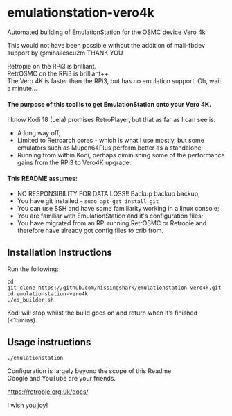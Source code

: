 # emulationstation-vero4k
Automated building of EmulationStation for the OSMC device Vero 4k

This would not have been possible without the addition of mali-fbdev support by @mihailescu2m THANK YOU

Retropie on the RPi3 is brilliant.  
RetrOSMC on the RPi3 is brilliant++  
The Vero 4K is faster than the RPi3, but has no emulation support. Oh, wait a minute…

#### The purpose of this tool is to get EmulationStation onto your Vero 4K.
I know Kodi 18 (Leia) promises RetroPlayer, but that as far as I can see is:

* A long way off;
* Limited to Retroarch cores - which is what I use mostly, but some emulators such as Mupen64Plus perform better as a standalone;
* Running from within Kodi, perhaps diminishing some of the performance gains from the RPi3 to Vero4K upgrade.

#### This README assumes:

* NO RESPONSIBILITY FOR DATA LOSS!! Backup backup backup;
* You have git installed - `sudo apt-get install git`
* You can use SSH and have some familiarity working in a linux console;
* You are familiar with EmulationStation and it's configuration files;
* You have migrated from an RPi running RetrOSMC or Retropie and therefore have already got config files to crib from.

## Installation Instructions
Run the following:
```
cd
git clone https://github.com/hissingshark/emulationstation-vero4k.git
cd emulationstation-vero4k
./es_builder.sh
```

Kodi will stop whilst the build goes on and return when it’s finished (<15mins).

## Usage instructions
`./emulationstation`


Configuration is largely beyond the scope of this Readme  
Google and YouTube are your friends.  

https://retropie.org.uk/docs/

I wish you joy!
